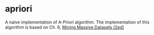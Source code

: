 # apriori
A naïve implementation of A-Priori algorithm.
The implementation of this algorithm is based on Ch. 6, [Mining Massive Datasets (2ed)](http://www.mmds.org/)
